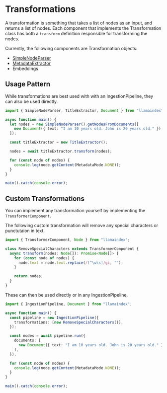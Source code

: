 # Transformations

A transformation is something that takes a list of nodes as an input, and returns a list of nodes. Each component that implements the Transformation class has both a `transform` definition responsible for transforming the nodes.

Currently, the following components are Transformation objects:

- [SimpleNodeParser](../api/classes/SimpleNodeParser.md)
- [MetadataExtractor](../documents_and_nodes/metadata_extraction.md)
- Embeddings

## Usage Pattern

While transformations are best used with with an IngestionPipeline, they can also be used directly.

```ts
import { SimpleNodeParser, TitleExtractor, Document } from "llamaindex";

async function main() {
  let nodes = new SimpleNodeParser().getNodesFromDocuments([
    new Document({ text: "I am 10 years old. John is 20 years old." }),
  ]);

  const titleExtractor = new TitleExtractor();

  nodes = await titleExtractor.transform(nodes);

  for (const node of nodes) {
    console.log(node.getContent(MetadataMode.NONE));
  }
}

main().catch(console.error);
```

## Custom Transformations

You can implement any transformation yourself by implementing the `TransformerComponent`.

The following custom transformation will remove any special characters or punctutaion in text.

```ts
import { TransformerComponent, Node } from "llamaindex";

class RemoveSpecialCharacters extends TransformerComponent {
  async transform(nodes: Node[]): Promise<Node[]> {
    for (const node of nodes) {
      node.text = node.text.replace(/[^\w\s]/gi, "");
    }

    return nodes;
  }
}
```

These can then be used directly or in any IngestionPipeline.

```ts
import { IngestionPipeline, Document } from "llamaindex";

async function main() {
  const pipeline = new IngestionPipeline({
    transformations: [new RemoveSpecialCharacters()],
  });

  const nodes = await pipeline.run({
    documents: [
      new Document({ text: "I am 10 years old. John is 20 years old." }),
    ],
  });

  for (const node of nodes) {
    console.log(node.getContent(MetadataMode.NONE));
  }
}

main().catch(console.error);
```
